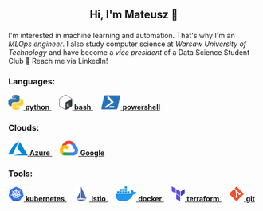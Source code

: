 ## <p align="center">Hi, I'm Mateusz 👋 </p>

<p>I'm interested in machine learning and automation. That's why I'm an <em>MLOps engineer</em>. I also study computer science at <em>Warsaw University of Technology</em> and have become a <em>vice president</em> of a Data Science Student Club 🎉 Reach me via LinkedIn!
</p>
  
### Languages:

<a href="https://www.python.org/">                        <img src="img/python.svg" height=30px>      **python**     </a> &nbsp;&nbsp;&nbsp;
<a href="https://www.gnu.org/software/bash/">             <img src="img/bash.svg" height=30px>        **bash**       </a> &nbsp;&nbsp;&nbsp;
<a href="https://learn.microsoft.com/en-us/powershell/">  <img src="img/powershell.svg" height=30px>  **powershell** </a>

### Clouds:

<a href="https://azure.microsoft.com/en-us/"> <img src="img/azure.svg" height=30px> **Azure**   </a> &nbsp;&nbsp;&nbsp;
<a href="https://cloud.google.com/">          <img src="img/gcp.svg" height=30px>   **Google**  </a>

### Tools:

<a href="https://kubernetes.io/">     <img src="img/kubernetes.svg" height=30px>  **kubernetes**  </a> &nbsp;&nbsp;&nbsp;
<a href="https://istio.io/">          <img src="img/istio.svg" height=30px>       **Istio**       </a> &nbsp;&nbsp;&nbsp;
<a href="https://www.docker.com/">    <img src="img/docker.svg" height=30px>      **docker**      </a> &nbsp;&nbsp;&nbsp;
<a href="https://www.terraform.io/">  <img src="img/terraform.svg" height=30px>   **terraform**   </a> &nbsp;&nbsp;&nbsp;
<a href="https://git-scm.com/">       <img src="img/git.svg" height=30px>         **git**         </a>
